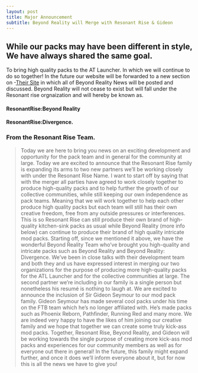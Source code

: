 ```yaml
---
layout: post
title: Major Announcement 
subtitle: Beyond Reality will Merge with Resonant Rise & Gideon
---
```


## While our packs may have been different in style, We have always shared the same goal. 
To bring high quality packs to the AT Launcher. In which we will continue to do so together! In the future our website will be forwarded to a new section on -[Their Site](http://www.resonant-rise.com/) in which all of Beyond Reality News will be posted and discussed. Beyond Reality will not cease to exist but will fall under the Resonant rise orgnaization and will hereby be known as. 

#### ResonantRise:Beyond Reality 

#### ResonantRise:Divergence.

### From the Resonant Rise Team.

> Today we are here to bring you news on an exciting development and opportunity for the pack team and in general for the community at large. Today we are excited to announce that the Resonant Rise family is expanding its arms to two new partners we’ll be working closely with under the Resonant Rise Name.
 I want to start off by saying that with the merger all parties have agreed to work closely together to produce high-quality packs and to help further the growth of our collective communities, while still keeping our own independence as pack teams. Meaning that we will work together to help each other produce high quality packs but each team will still has their own creative freedom, free from any outside pressures or interferences. This is so Resonant Rise can still produce their own brand of high-quality kitchen-sink packs as usual while Beyond Reality (more info below) can continue to produce their brand of high quality intricate mod packs.
 Starting off, since we mentioned it above, we have the wonderful Beyond Reality Team who’ve brought you high-quality and intricate packs such as Beyond Reality and Beyond Reality: Divergence. We’ve been in close talks with their development team and both they and us have expressed interest in merging our two organizations for the purpose of producing more high-quality packs for the ATL Launcher and for the collective communities at large. 
 The second partner we’re including in our family is a single person but nonetheless his resumé is nothing to laugh at. We are excited to announce the inclusion of Sir Gideon Seymour to our mod pack family. Gideon Seymour has made several cool packs under his time on the FTB team which he’s no longer affiliated with. He’s made packs such as Phoenix Reborn, Pathfinder, Running Red and many more. We are indeed very happy to have the likes of him joining our creative family and we hope that together we can create some truly kick-ass mod packs.
 Together, Resonant Rise, Beyond Reality, and Gideon will be working towards the single purpose of creating more kick-ass mod packs and experiences for our community members as well as for everyone out there in general! In the future, this family might expand further, and once it does we’ll inform everyone about it, but for now this is all the news we have to give you!
